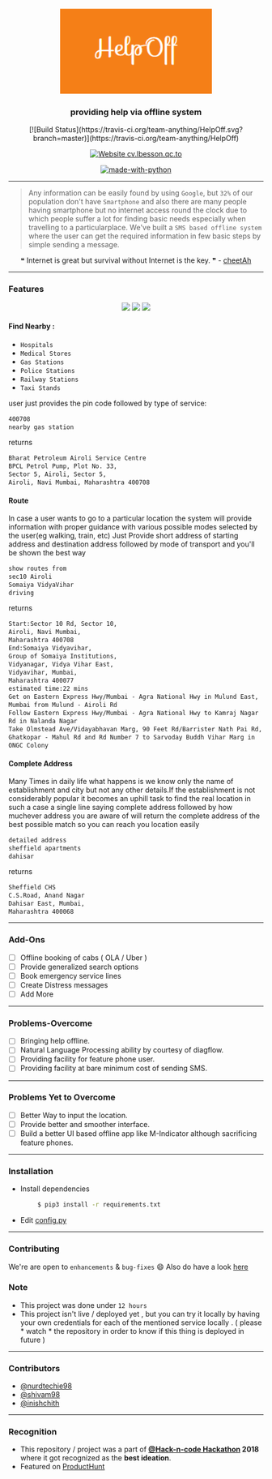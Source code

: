 <p align="center">
  <a href="" rel="noopener">
 <img width=300px src="logo.png" alt="HelpOff-logo"></a>
</p>

<h3 align="center">providing help via offline system</h3>

<div align="center">
[![Build Status](https://travis-ci.org/team-anything/HelpOff.svg?branch=master)](https://travis-ci.org/team-anything/HelpOff)
  
[![Website cv.lbesson.qc.to](https://img.shields.io/website-up-down-green-red/http/cv.lbesson.qc.to.svg)](https://github.com/inishchith/HelpOff/tree/master)

[![made-with-python](https://img.shields.io/badge/Made%20with-Python-1f425f.svg)](https://www.python.org/)

</div>

------------------------------------------

>Any information can be easily found by using `Google`, but `32%` of our population don't have  `Smartphone` and also there are many people having smartphone but no internet access round the clock due to which people suffer a lot for finding basic needs especially when travelling to a particularplace.  We've built a `SMS based offline system` where the user can get the required information in few basic steps by simple sending a message.


<div align="center">
&#10077; Internet is great but survival without Internet is the key. &#10078;  -  <a href ="https://github.com/shivam1708"> cheetAh </a>
</div>


------------------------------------------
### Features

<div align = "center">
<img src="./assets/helpoff1.gif" width=230px>
<img src="./assets/helpoff2.gif" width=230px>
<img src="./assets/helpoff3.gif" width=230px>

</div>

#### Find Nearby :
- `Hospitals`
- `Medical Stores`
- `Gas Stations`
- `Police Stations`
- `Railway Stations`
- `Taxi Stands`

user just provides the pin code followed by type of service:

```
400708 
nearby gas station
```
returns
```
Bharat Petroleum Airoli Service Centre
BPCL Petrol Pump, Plot No. 33, 
Sector 5, Airoli, Sector 5, 
Airoli, Navi Mumbai, Maharashtra 400708
```
#### Route 
In case a user wants to go to a particular location the system will provide information with proper guidance with various possible modes selected by the user(eg walking, train, etc)
Just Provide short address of starting address and destination address followed by mode of transport and you'll be shown the best way
```
show routes from 
sec10 Airoli
Somaiya VidyaVihar
driving
```
returns
```
Start:Sector 10 Rd, Sector 10, 
Airoli, Navi Mumbai, 
Maharashtra 400708
End:Somaiya Vidyavihar, 
Group of Somaiya Institutions, 
Vidyanagar, Vidya Vihar East, 
Vidyavihar, Mumbai, 
Maharashtra 400077
estimated time:22 mins
Get on Eastern Express Hwy/Mumbai - Agra National Hwy in Mulund East, Mumbai from Mulund - Airoli Rd
Follow Eastern Express Hwy/Mumbai - Agra National Hwy to Kamraj Nagar Rd in Nalanda Nagar
Take Olmstead Ave/Vidayabhavan Marg, 90 Feet Rd/Barrister Nath Pai Rd, Ghatkopar - Mahul Rd and Rd Number 7 to Sarvoday Buddh Vihar Marg in ONGC Colony
```
#### Complete Address
Many Times in daily life what happens is we know only the name of establishment and city but not any other details.If the establishment is not considerably popular it becomes an uphill task to find the real location in such a case a single line saying complete address followed by how muchever address you are aware of will return the complete address of the best possible match so you can reach you location easily

```
detailed address
sheffield apartments
dahisar
```
returns
```
Sheffield CHS 
C.S.Road, Anand Nagar 
Dahisar East, Mumbai, 
Maharashtra 400068
```
------------------------------------------
### Add-Ons

- [ ] Offline booking of cabs ( OLA / Uber ) 
- [ ] Provide generalized search options
- [ ] Book emergency service lines
- [ ] Create Distress messages
- [ ] Add More

------------------------------------------

### Problems-Overcome

- [ ] Bringing help offline.
- [ ] Natural Language Processing ability by courtesy of diagflow.
- [ ] Providing facility for feature phone user.
- [ ] Providing facility at bare minimum cost of sending SMS. 

------------------------------------------

### Problems Yet to Overcome

- [ ] Better Way to input the location.
- [ ] Provide better and smoother interface.
- [ ] Build a better UI based offline app like M-Indicator although sacrificing feature phones.

------------------------------------------

### Installation

* Install dependencies
```sh
        $ pip3 install -r requirements.txt
```

* Edit [config.py](https://github.com/inishchith/HelpOff/blob/master/App/config.py)

------------------------------------------
### Contributing

 We're are open to `enhancements` & `bug-fixes` :smile: Also do have a look [here](./CONTRIBUTING.md)

### Note

- This project was done under `12 hours`
- This project isn't live / deployed yet , but you can try it locally by having your own credentials for each of the mentioned service locally . ( please * watch * the repository in order to know if this thing is deployed in future ) 


------------------------------------------
### Contributors

- [@nurdtechie98](https://github.com/nurdtechie98)
- [@shivam98](https://github.com/shivam1708)
- [@inishchith](https://github.com/inishchith)

------------------------------------------
### Recognition

- This repository / project was a part of **[@Hack-n-code Hackathon]('') 2018** where it got recognized as the **best ideation**.
- Featured on [ProductHunt](https://www.producthunt.com/posts/help-offline)
